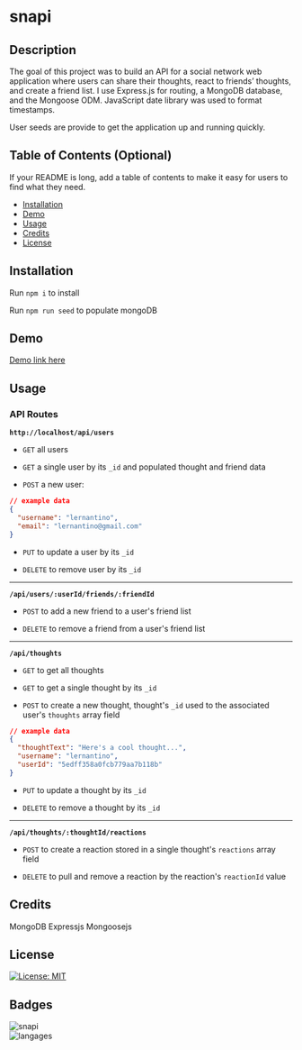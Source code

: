 # snapi

## Description

The goal of this project was to build an API for a social network web application where users can share their thoughts, react to friends’ thoughts, and create a friend list. I use Express.js for routing, a MongoDB database, and the Mongoose ODM. JavaScript date library was used to format timestamps.

User seeds are provide to get the application up and running quickly.

## Table of Contents (Optional)

If your README is long, add a table of contents to make it easy for users to find what they need.

- [Installation](#installation)
- [Demo](#demo)
- [Usage](#usage)
- [Credits](#credits)
- [License](#license)

## Installation

Run `npm i` to install

Run `npm run seed` to populate mongoDB


## Demo

[Demo link here](https://drive.google.com/file/d/1EgN6cq4h033x-y0XQjtmPMVEgadsYX8M/view?usp=sharing)

## Usage


### API Routes

**`http://localhost/api/users`**

* `GET` all users

* `GET` a single user by its `_id` and populated thought and friend data

* `POST` a new user:

```json
// example data
{
  "username": "lernantino",
  "email": "lernantino@gmail.com"
}
```

* `PUT` to update a user by its `_id`

* `DELETE` to remove user by its `_id`

---

**`/api/users/:userId/friends/:friendId`**

* `POST` to add a new friend to a user's friend list

* `DELETE` to remove a friend from a user's friend list

---

**`/api/thoughts`**

* `GET` to get all thoughts

* `GET` to get a single thought by its `_id`

* `POST` to create a new thought, thought's `_id` used to the associated user's `thoughts` array field

```json
// example data
{
  "thoughtText": "Here's a cool thought...",
  "username": "lernantino",
  "userId": "5edff358a0fcb779aa7b118b"
}
```

* `PUT` to update a thought by its `_id`

* `DELETE` to remove a thought by its `_id`

---

**`/api/thoughts/:thoughtId/reactions`**

* `POST` to create a reaction stored in a single thought's `reactions` array field

* `DELETE` to pull and remove a reaction by the reaction's `reactionId` value


## Credits

MongoDB
Expressjs
Mongoosejs

## License

 [![License: MIT](https://img.shields.io/badge/License-MIT-yellow.svg)](https://opensource.org/licenses/MIT)


## Badges

![snapi](https://img.shields.io/github/languages/top/gnimelf/snapi)  
![langages](https://img.shields.io/github/languages/count/gnimelf/snapi)



